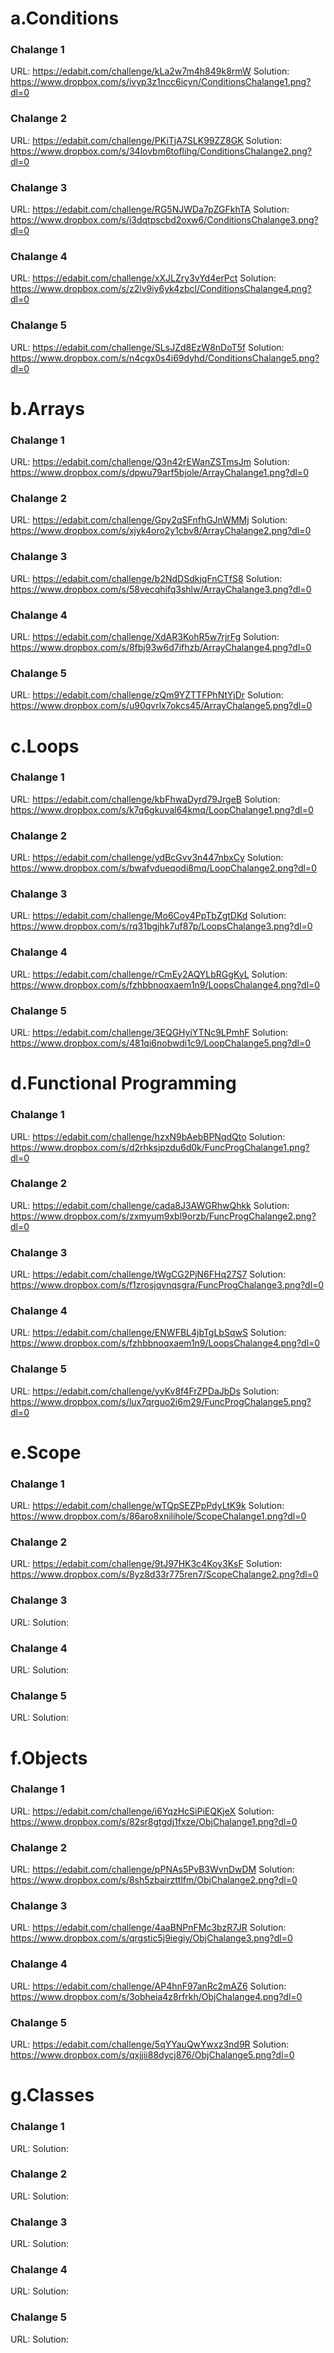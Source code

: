 # a.Conditions
  ### Chalange 1
  URL: https://edabit.com/challenge/kLa2w7m4h849k8rmW
  Solution: https://www.dropbox.com/s/ivyp3z1ncc6icyn/ConditionsChalange1.png?dl=0
  ### Chalange 2
  URL: https://edabit.com/challenge/PKiTjA7SLK99ZZ8GK
  Solution: https://www.dropbox.com/s/34lovbm6toflihg/ConditionsChalange2.png?dl=0
  ### Chalange 3
  URL: https://edabit.com/challenge/RG5NJWDa7pZGFkhTA
  Solution: https://www.dropbox.com/s/i3dqtpscbd2oxw6/ConditionsChalange3.png?dl=0
  ### Chalange 4
  URL: https://edabit.com/challenge/xXJLZry3vYd4erPct
  Solution: https://www.dropbox.com/s/z2lv9iy6yk4zbcl/ConditionsChalange4.png?dl=0
  ### Chalange 5
  URL: https://edabit.com/challenge/SLsJZd8EzW8nDoT5f
  Solution: https://www.dropbox.com/s/n4cgx0s4i69dyhd/ConditionsChalange5.png?dl=0
 # b.Arrays
  ### Chalange 1
  URL: https://edabit.com/challenge/Q3n42rEWanZSTmsJm
  Solution: https://www.dropbox.com/s/dpwu79arf5bjole/ArrayChalange1.png?dl=0
  ### Chalange 2
  URL: https://edabit.com/challenge/Gpy2qSFnfhGJnWMMj
  Solution: https://www.dropbox.com/s/xjyk4oro2y1cbv8/ArrayChalange2.png?dl=0
  ### Chalange 3
  URL: https://edabit.com/challenge/b2NdDSdkjqFnCTfS8
  Solution: https://www.dropbox.com/s/58vecqhifq3shlw/ArrayChalange3.png?dl=0
  ### Chalange 4
  URL: https://edabit.com/challenge/XdAR3KohR5w7rjrFg
  Solution: https://www.dropbox.com/s/8fbj93w6d7ifhzb/ArrayChalange4.png?dl=0
  ### Chalange 5
  URL: https://edabit.com/challenge/zQm9YZTTFPhNtYjDr
  Solution: https://www.dropbox.com/s/u90qvrlx7okcs45/ArrayChalange5.png?dl=0
 # c.Loops
  ### Chalange 1
  URL: https://edabit.com/challenge/kbFhwaDyrd79JrgeB
  Solution: https://www.dropbox.com/s/k7q6gkuval64kmq/LoopChalange1.png?dl=0
  ### Chalange 2
  URL: https://edabit.com/challenge/ydBcGvv3n447nbxCy
  Solution: https://www.dropbox.com/s/bwafvdueqodi8mq/LoopChalange2.png?dl=0
  ### Chalange 3
  URL: https://edabit.com/challenge/Mo6Coy4PpTbZgtDKd
  Solution: https://www.dropbox.com/s/rq31bgjhk7uf87p/LoopsChalange3.png?dl=0
  ### Chalange 4
  URL: https://edabit.com/challenge/rCmEy2AQYLbRGgKyL
  Solution: https://www.dropbox.com/s/fzhbbnoqxaem1n9/LoopsChalange4.png?dl=0
  ### Chalange 5
  URL: https://edabit.com/challenge/3EQGHyiYTNc9LPmhF
  Solution: https://www.dropbox.com/s/481qi6nobwdi1c9/LoopChalange5.png?dl=0
   # d.Functional Programming
  ### Chalange 1
  URL: https://edabit.com/challenge/hzxN9bAebBPNqdQto
  Solution: https://www.dropbox.com/s/d2rhksjpzdu6d0k/FuncProgChalange1.png?dl=0
  ### Chalange 2
  URL: https://edabit.com/challenge/cada8J3AWGRhwQhkk
  Solution: https://www.dropbox.com/s/zxmyum9xbl9orzb/FuncProgChalange2.png?dl=0
  ### Chalange 3
  URL: https://edabit.com/challenge/tWgCG2PjN6FHq27S7
  Solution: https://www.dropbox.com/s/f1zrosjqvnqsgra/FuncProgChalange3.png?dl=0
  ### Chalange 4
  URL: https://edabit.com/challenge/ENWFBL4jbTgLbSqwS
  Solution: https://www.dropbox.com/s/fzhbbnoqxaem1n9/LoopsChalange4.png?dl=0
  ### Chalange 5
  URL: https://edabit.com/challenge/yyKv8f4FrZPDaJbDs
  Solution: https://www.dropbox.com/s/lux7qrguo2i6m29/FuncProgChalange5.png?dl=0
   # e.Scope
  ### Chalange 1
  URL: https://edabit.com/challenge/wTQpSEZPpPdyLtK9k
  Solution: https://www.dropbox.com/s/86aro8xnilihole/ScopeChalange1.png?dl=0
  ### Chalange 2
  URL: https://edabit.com/challenge/9tJ97HK3c4Koy3KsF
  Solution: https://www.dropbox.com/s/8yz8d33r775ren7/ScopeChalange2.png?dl=0
  ### Chalange 3
  URL:
  Solution:
  ### Chalange 4
  URL:
  Solution:
  ### Chalange 5
  URL:
  Solution:
   # f.Objects
  ### Chalange 1
  URL: https://edabit.com/challenge/i6YqzHcSiPiEQKjeX
  Solution: https://www.dropbox.com/s/82sr8gtgdj1fxze/ObjChalange1.png?dl=0
  ### Chalange 2
  URL: https://edabit.com/challenge/pPNAs5PvB3WvnDwDM
  Solution: https://www.dropbox.com/s/8sh5zbairzttlfm/ObjChalange2.png?dl=0
  ### Chalange 3
  URL: https://edabit.com/challenge/4aaBNPnFMc3bzR7JR
  Solution: https://www.dropbox.com/s/qrgstic5j9iegiy/ObjChalange3.png?dl=0
  ### Chalange 4
  URL: https://edabit.com/challenge/AP4hnF97anRc2mAZ6
  Solution: https://www.dropbox.com/s/3obheia4z8rfrkh/ObjChalange4.png?dl=0
  ### Chalange 5
  URL: https://edabit.com/challenge/5qYYauQwYwxz3nd9R
  Solution: https://www.dropbox.com/s/qxjjii88dycj876/ObjChalange5.png?dl=0
   # g.Classes
  ### Chalange 1
  URL:
  Solution:
  ### Chalange 2
  URL:
  Solution:
  ### Chalange 3
  URL:
  Solution:
  ### Chalange 4
  URL:
  Solution:
  ### Chalange 5
  URL:
  Solution: